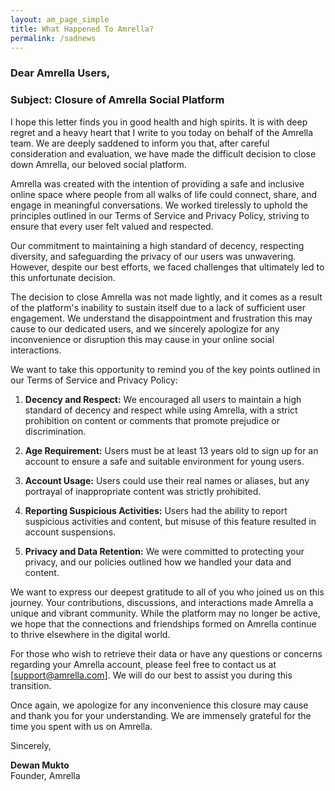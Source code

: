 ```yaml
---
layout: am_page_simple
title: What Happened To Amrella?
permalink: /sadnews
---
```


### Dear Amrella Users,

### Subject: Closure of Amrella Social Platform

I hope this letter finds you in good health and high spirits. It is with deep regret and a heavy heart that I write to you today on behalf of the Amrella team. We are deeply saddened to inform you that, after careful consideration and evaluation, we have made the difficult decision to close down Amrella, our beloved social platform.

Amrella was created with the intention of providing a safe and inclusive online space where people from all walks of life could connect, share, and engage in meaningful conversations. We worked tirelessly to uphold the principles outlined in our Terms of Service and Privacy Policy, striving to ensure that every user felt valued and respected.

Our commitment to maintaining a high standard of decency, respecting diversity, and safeguarding the privacy of our users was unwavering. However, despite our best efforts, we faced challenges that ultimately led to this unfortunate decision.

The decision to close Amrella was not made lightly, and it comes as a result of the platform's inability to sustain itself due to a lack of sufficient user engagement. We understand the disappointment and frustration this may cause to our dedicated users, and we sincerely apologize for any inconvenience or disruption this may cause in your online social interactions.

We want to take this opportunity to remind you of the key points outlined in our Terms of Service and Privacy Policy:

1.  **Decency and Respect:** We encouraged all users to maintain a high standard of decency and respect while using Amrella, with a strict prohibition on content or comments that promote prejudice or discrimination.

2.  **Age Requirement:** Users must be at least 13 years old to sign up for an account to ensure a safe and suitable environment for young users.

3.  **Account Usage:** Users could use their real names or aliases, but any portrayal of inappropriate content was strictly prohibited.

4.  **Reporting Suspicious Activities:** Users had the ability to report suspicious activities and content, but misuse of this feature resulted in account suspensions.

5.  **Privacy and Data Retention:** We were committed to protecting your privacy, and our policies outlined how we handled your data and content.

We want to express our deepest gratitude to all of you who joined us on this journey. Your contributions, discussions, and interactions made Amrella a unique and vibrant community. While the platform may no longer be active, we hope that the connections and friendships formed on Amrella continue to thrive elsewhere in the digital world.

For those who wish to retrieve their data or have any questions or concerns regarding your Amrella account, please feel free to contact us at [<support@amrella.com>]. We will do our best to assist you during this transition.

Once again, we apologize for any inconvenience this closure may cause and thank you for your understanding. We are immensely grateful for the time you spent with us on Amrella.

Sincerely,

**Dewan Mukto** \
Founder, Amrella
